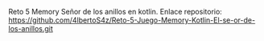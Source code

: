 Reto 5 Memory Señor de los anillos en kotlin.
Enlace repositorio: https://github.com/4lbertoS4z/Reto-5-Juego-Memory-Kotlin-El-se-or-de-los-anillos.git
